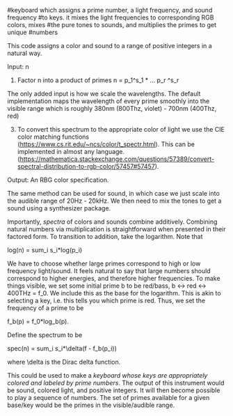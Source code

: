#keyboard which assigns a prime number, a light frequency, and sound frequency
#to keys. it mixes the light frequencies to corresponding RGB colors, mixes
#the pure tones to sounds, and multiplies the primes to get unique
#numbers

This code assigns a color and sound to a range of positive integers in a natural
way.

Input: n

1) Factor n into a product of primes n = p_1^s_1 * ... p_r ^s_r

The only added input is how we scale the wavelengths. The default implementation maps the wavelength of every prime smoothly into the visible range which is roughly 380nm (800Thz, violet) - 700nm (400Thz, red)

3) To convert this spectrum to the appropriate color of light we use the CIE color matching functions (https://www.cs.rit.edu/~ncs/color/t_spectr.html). This can be implemented in almost any language. (https://mathematica.stackexchange.com/questions/57389/convert-spectral-distribution-to-rgb-color/57457#57457).

Output: An RBG color specification.

The same method can be used for sound, in which case we just scale into the audible range of 20Hz - 20kHz. We then need to mix the tones to get a sound using a synthesizer package.

Importantly, *spectra* of colors and sounds combine additively. Combining natural numbers via multiplication is straightforward when presented in their factored form. To transition to addition, take the logarithm. Note that

log(n) = sum_i s_i*log(p_i)

We have to choose whether large primes correspond to high or low frequency light/sound. It feels natural to say that large numbers should correspond to higher energies, and therefore higher frequencies. To make things visible, we set some initial prime b to be red/bass, b <-> red <-> 400THz = f_0. We include this as the base for the logarithm. This is akin to selecting a key, i.e. this tells you which prime is red. Thus, we set the frequency of a prime to be

f_b(p) = f_0*log_b(p).

Define the spectrum to be

spec(n) = sum_i s_i*\delta(f - f_b(p_i))

where \delta is the Dirac delta function.

This could be used to make a *keyboard whose keys are appropriately colored and labeled by prime numbers*. The output of this instrument would be sound, colored light, and positive integers. It will then become possible to play a sequence of numbers. The set of primes available for a given base/key would be the primes in the visible/audible range.
